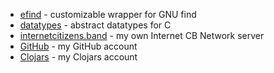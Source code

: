 * [efind](https://efind.dixieflatline.de/) - customizable wrapper for GNU find
* [datatypes](https://datatypes.dixieflatline.de/) - abstract datatypes for C
* [internetcitizens.band](https://internetcitizens.band/) - my own Internet CB Network server
* [GitHub](https://github.com/20centaurifux) - my GitHub account
* [Clojars](https://clojars.org/zcfux) - my Clojars account

